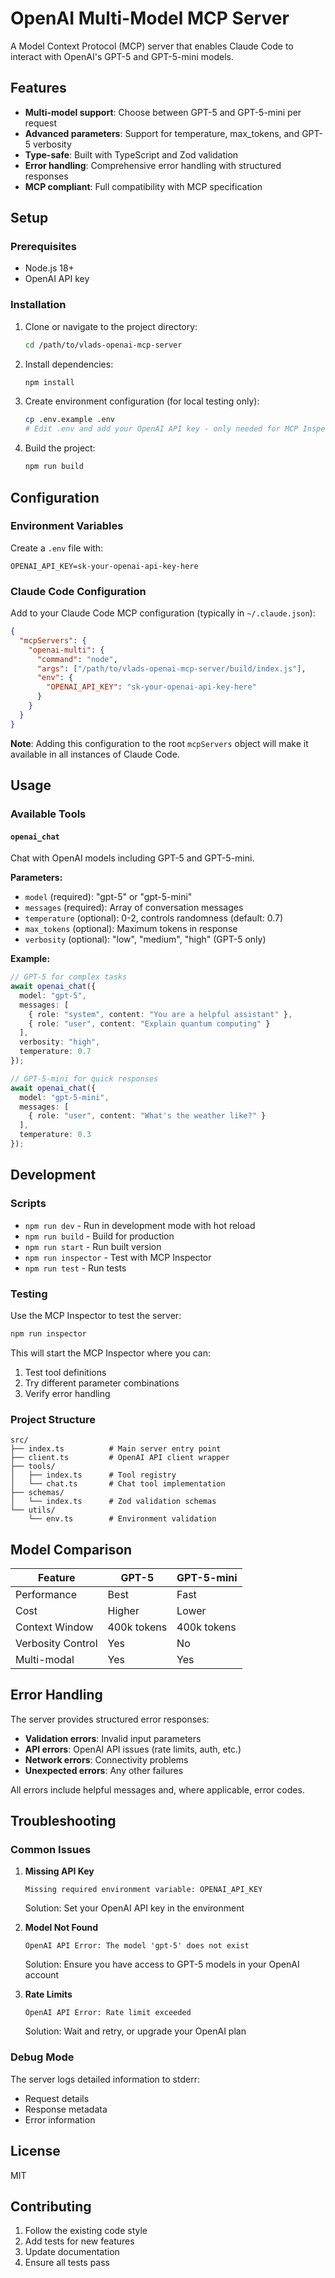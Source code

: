 # OpenAI Multi-Model MCP Server

A Model Context Protocol (MCP) server that enables Claude Code to interact with OpenAI's GPT-5 and GPT-5-mini models.

## Features

- **Multi-model support**: Choose between GPT-5 and GPT-5-mini per request
- **Advanced parameters**: Support for temperature, max_tokens, and GPT-5 verbosity
- **Type-safe**: Built with TypeScript and Zod validation
- **Error handling**: Comprehensive error handling with structured responses
- **MCP compliant**: Full compatibility with MCP specification

## Setup

### Prerequisites

- Node.js 18+ 
- OpenAI API key

### Installation

1. Clone or navigate to the project directory:
   ```bash
   cd /path/to/vlads-openai-mcp-server
   ```

2. Install dependencies:
   ```bash
   npm install
   ```

3. Create environment configuration (for local testing only):
   ```bash
   cp .env.example .env
   # Edit .env and add your OpenAI API key - only needed for MCP Inspector testing
   ```

4. Build the project:
   ```bash
   npm run build
   ```

## Configuration

### Environment Variables

Create a `.env` file with:

```
OPENAI_API_KEY=sk-your-openai-api-key-here
```

### Claude Code Configuration

Add to your Claude Code MCP configuration (typically in `~/.claude.json`):

```json
{
  "mcpServers": {
    "openai-multi": {
      "command": "node",
      "args": ["/path/to/vlads-openai-mcp-server/build/index.js"],
      "env": {
        "OPENAI_API_KEY": "sk-your-openai-api-key-here"
      }
    }
  }
}
```

**Note**: Adding this configuration to the root `mcpServers` object will make it available in all instances of Claude Code.

## Usage

### Available Tools

#### `openai_chat`

Chat with OpenAI models including GPT-5 and GPT-5-mini.

**Parameters:**
- `model` (required): "gpt-5" or "gpt-5-mini"
- `messages` (required): Array of conversation messages
- `temperature` (optional): 0-2, controls randomness (default: 0.7)
- `max_tokens` (optional): Maximum tokens in response
- `verbosity` (optional): "low", "medium", "high" (GPT-5 only)

**Example:**
```typescript
// GPT-5 for complex tasks
await openai_chat({
  model: "gpt-5",
  messages: [
    { role: "system", content: "You are a helpful assistant" },
    { role: "user", content: "Explain quantum computing" }
  ],
  verbosity: "high",
  temperature: 0.7
});

// GPT-5-mini for quick responses  
await openai_chat({
  model: "gpt-5-mini",
  messages: [
    { role: "user", content: "What's the weather like?" }
  ],
  temperature: 0.3
});
```

## Development

### Scripts

- `npm run dev` - Run in development mode with hot reload
- `npm run build` - Build for production
- `npm run start` - Run built version
- `npm run inspector` - Test with MCP Inspector
- `npm run test` - Run tests

### Testing

Use the MCP Inspector to test the server:

```bash
npm run inspector
```

This will start the MCP Inspector where you can:
1. Test tool definitions
2. Try different parameter combinations
3. Verify error handling

### Project Structure

```
src/
├── index.ts          # Main server entry point
├── client.ts         # OpenAI API client wrapper  
├── tools/
│   ├── index.ts      # Tool registry
│   └── chat.ts       # Chat tool implementation
├── schemas/
│   └── index.ts      # Zod validation schemas
└── utils/
    └── env.ts        # Environment validation
```

## Model Comparison

| Feature | GPT-5 | GPT-5-mini |
|---------|--------|------------|
| Performance | Best | Fast |
| Cost | Higher | Lower |
| Context Window | 400k tokens | 400k tokens |
| Verbosity Control | Yes | No |
| Multi-modal | Yes | Yes |

## Error Handling

The server provides structured error responses:

- **Validation errors**: Invalid input parameters
- **API errors**: OpenAI API issues (rate limits, auth, etc.)
- **Network errors**: Connectivity problems
- **Unexpected errors**: Any other failures

All errors include helpful messages and, where applicable, error codes.

## Troubleshooting

### Common Issues

1. **Missing API Key**
   ```
   Missing required environment variable: OPENAI_API_KEY
   ```
   Solution: Set your OpenAI API key in the environment

2. **Model Not Found**
   ```
   OpenAI API Error: The model 'gpt-5' does not exist
   ```
   Solution: Ensure you have access to GPT-5 models in your OpenAI account

3. **Rate Limits**
   ```
   OpenAI API Error: Rate limit exceeded
   ```
   Solution: Wait and retry, or upgrade your OpenAI plan

### Debug Mode

The server logs detailed information to stderr:
- Request details
- Response metadata  
- Error information

## License

MIT

## Contributing

1. Follow the existing code style
2. Add tests for new features
3. Update documentation
4. Ensure all tests pass